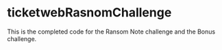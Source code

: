 # ticketwebRasnomChallenge
This is the completed code for the Ransom Note challenge and the Bonus challenge.
